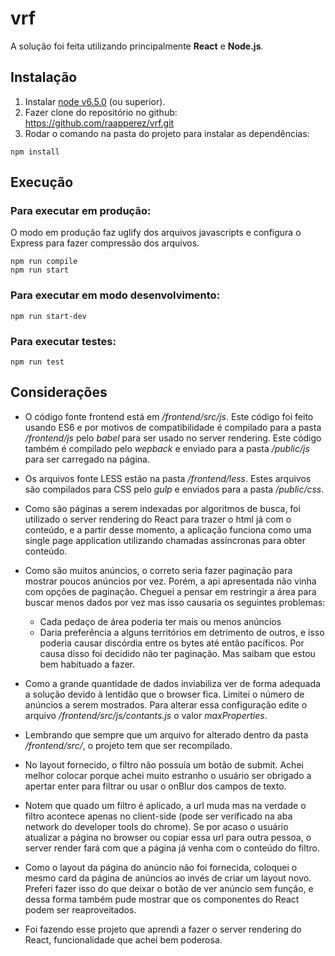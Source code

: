 # vrf

A solução foi feita utilizando principalmente **React** e **Node.js**.


## Instalação

1. Instalar [node v6.5.0](https://nodejs.org) (ou superior). 
2. Fazer clone do repositório no github: https://github.com/raapperez/vrf.git
3. Rodar o comando na pasta do projeto para instalar as dependências:
```
npm install
```

## Execução

### Para executar em produção:

O modo em produção faz uglify dos arquivos javascripts e configura o Express para fazer compressão dos arquivos.

```
npm run compile
npm run start
```

### Para executar em modo desenvolvimento:

```
npm run start-dev
```

### Para executar testes:
```
npm run test
```

## Considerações

* O código fonte frontend está em */frontend/src/js*. Este código foi feito usando ES6 e por motivos de compatibilidade é compilado para a pasta */frontend/js*  pelo *babel* para ser usado no server rendering. Este código também é compilado pelo *wepback* e enviado para a pasta */public/js* para ser carregado na página.

* Os arquivos fonte LESS estão na pasta */frontend/less*. Estes arquivos são compilados para CSS pelo *gulp* e enviados para a pasta */public/css*.

* Como são páginas a serem indexadas por algoritmos de busca, foi utilizado o server rendering do React para trazer o html já com o conteúdo, e a partir desse momento, a aplicação funciona como uma single page application utilizando chamadas assíncronas para obter conteúdo.

* Como são muitos anúncios, o correto seria fazer paginação para mostrar poucos anúncios por vez. Porém, a api apresentada não vinha com opções de paginação. Cheguei a pensar em restringir a área para buscar menos dados por vez mas isso causaria os seguintes problemas:
    - Cada pedaço de área poderia ter mais ou menos anúncios
    - Daria preferência a alguns territórios em detrimento de outros, e isso poderia causar discórdia entre os bytes até então pacíficos.
Por causa disso foi decidido não ter paginação. Mas saibam que estou bem habituado a fazer.

* Como a grande quantidade de dados inviabiliza ver de forma adequada a solução devido à lentidão que o browser fica. Limitei o número de anúncios a serem mostrados. Para alterar essa configuração edite o arquivo */frontend/src/js/contants.js* o valor *maxProperties*.

* Lembrando que sempre que um arquivo for alterado dentro da pasta */frontend/src/*, o projeto tem que ser recompilado.

* No layout fornecido, o filtro não possuía um botão de submit. Achei melhor colocar porque achei muito estranho o usuário ser obrigado a apertar enter para filtrar ou usar o onBlur dos campos de texto.

* Notem que quado um filtro é aplicado, a url muda mas na verdade o filtro acontece apenas no client-side (pode ser verificado na aba network do developer tools do chrome). Se por acaso o usuário atualizar a página no browser ou copiar essa url para outra pessoa, o server render fará com que a página já venha com o conteúdo do filtro.

* Como o layout da página do anúncio não foi fornecida, coloquei o mesmo card da página de anúncios ao invés de criar um layout novo. Preferi fazer isso do que deixar o botão de ver anúncio sem função, e dessa forma também pude mostrar que os componentes do React podem ser reaproveitados.

* Foi fazendo esse projeto que aprendi a fazer o server rendering do React, funcionalidade que achei bem poderosa.